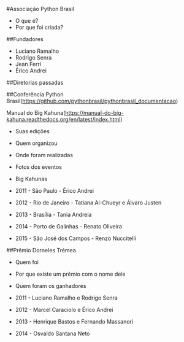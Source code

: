 #Associação Python Brasil
- O que é?
- Por que foi criada?

##Fundadores

- Luciano Ramalho
- Rodrigo Senra
- Jean Ferri
- Érico Andrei

##Diretorias passadas

##Conferência Python Brasil(https://github.com/pythonbrasil/pythonbrasil_documentacao)

Manual do Big Kahuna(https://manual-do-big-kahuna.readthedocs.org/en/latest/index.html)

- Suas edições
- Quem organizou
- Onde foram realizadas
- Fotos dos eventos
- Big Kahunas

- 2011 - São Paulo - Érico Andrei
- 2012 - Rio de Janeiro - Tatiana Al-Chueyr e Álvaro Justen
- 2013 - Brasília - Tania Andreia
- 2014 - Porto de Galinhas - Renato Oliveira
- 2015 - São José dos Campos - Renzo Nuccitelli

##Prêmio Dorneles Trémea
- Quem foi
- Por que existe um prêmio com o nome dele
- Quem foram os ganhadores

- 2011 - Luciano Ramalho e Rodrigo Senra
- 2012 - Marcel Caraciolo e Érico Andrei
- 2013 - Henrique Bastos e Fernando Massanori
- 2014 - Osvaldo Santana Neto



